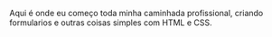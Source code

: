 Aqui é onde eu começo toda minha caminhada profissional, criando formularios e outras coisas simples com HTML e CSS.